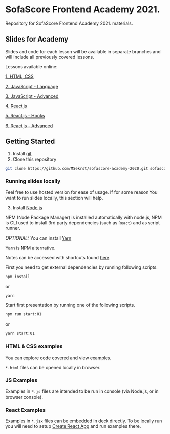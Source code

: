 # SofaScore Frontend Academy 2021.

Repository for SofaScore Frontend Academy 2021. materials.

## Slides for Academy

Slides and code for each lesson will be available in separate branches and will include all previously covered lessons.

Lessons available online:

[1. HTML, CSS](https://sofascore-academy-2021-git-lesson-01-msekrst.vercel.app/#0)

[2. JavaScript - Language](https://sofascore-academy-2021-git-lesson-2-msekrst.vercel.app/#0)

[3. JavaScript - Advanced](https://sofascore-academy-2021-git-lesson-3-msekrst.vercel.app/#0)

[4. React.js](https://sofascore-academy-2021-git-lesson-4-msekrst.vercel.app/#0)

[5. React.js - Hooks](https://sofascore-academy-2021-git-lesson-5-msekrst.vercel.app/#0)

[6. React.js - Advanced](https://sofascore-academy-2021-git-lesson-6-msekrst.vercel.app/#0)

## Getting Started

1. Install [git](https://git-scm.com/downloads)
2. Clone this repository

```zsh
git clone https://github.com/MSekrst/sofascore-academy-2020.git sofascore-academy
```

### Running slides locally

Feel free to use hosted version for ease of usage. If for some reason You want to run slides locally, this section will help.

3. Install [Node.js](https://nodejs.org/en/)

NPM (Node Package Manager) is installed automatically with node.js, NPM is CLI used to install 3rd party dependencies (such as `React`) and as script runner.

_OPTIONAL:_ You can install [Yarn](https://classic.yarnpkg.com/en/docs/install#mac-stable)

Yarn is NPM alternative.

Notes can be accessed with shortcuts found [here](https://github.com/jxnblk/mdx-deck#presenter-mode).

First you need to get external dependencies by running following scripts.

```zsh
npm install
```

or

```zsh
yarn
```

Start first presentation by running one of the following scripts.

```zsh
npm run start:01
```

or

```zsh
yarn start:01
```

### HTML & CSS examples

You can explore code covered and view examples.

`*.html` files can be opened locally in browser.

### JS Examples

Examples in `*.js` files are intended to be run in console (via Node.js, or in browser console).

### React Examples

Examples in `*.jsx` files can be embedded in deck directly. To be locally run you will need to setup [Create React App](https://reactjs.org/docs/create-a-new-react-app.html#create-react-app) and run examples there.
